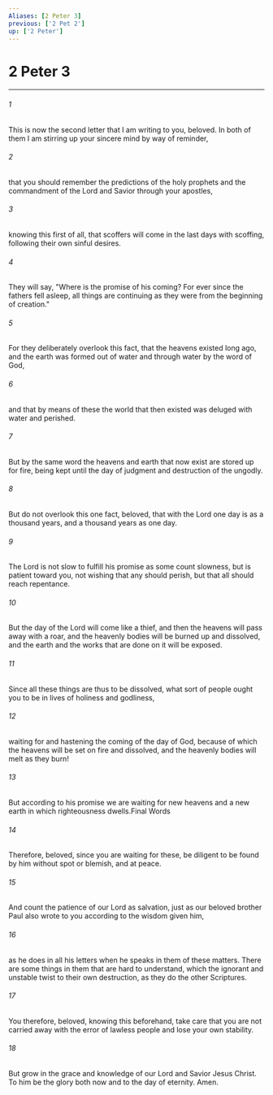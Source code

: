 ```yaml
---
Aliases: [2 Peter 3]
previous: ['2 Pet 2']
up: ['2 Peter']
---
```

# 2 Peter 3

***

 

###### 1 
This is now the second letter that I am writing to you, beloved. In both of them I am stirring up your sincere mind by way of reminder, 
 

###### 2 
that you should remember the predictions of the holy prophets and the commandment of the Lord and Savior through your apostles, 
 

###### 3 
knowing this first of all, that scoffers will come in the last days with scoffing, following their own sinful desires. 
 

###### 4 
They will say, "Where is the promise of his coming? For ever since the fathers fell asleep, all things are continuing as they were from the beginning of creation." 
 

###### 5 
For they deliberately overlook this fact, that the heavens existed long ago, and the earth was formed out of water and through water by the word of God, 
 

###### 6 
and that by means of these the world that then existed was deluged with water and perished. 
 

###### 7 
But by the same word the heavens and earth that now exist are stored up for fire, being kept until the day of judgment and destruction of the ungodly.
 
 

###### 8 
But do not overlook this one fact, beloved, that with the Lord one day is as a thousand years, and a thousand years as one day. 
 

###### 9 
The Lord is not slow to fulfill his promise as some count slowness, but is patient toward you, not wishing that any should perish, but that all should reach repentance. 
 

###### 10 
But the day of the Lord will come like a thief, and then the heavens will pass away with a roar, and the heavenly bodies will be burned up and dissolved, and the earth and the works that are done on it will be exposed.
 
 

###### 11 
Since all these things are thus to be dissolved, what sort of people ought you to be in lives of holiness and godliness, 
 

###### 12 
waiting for and hastening the coming of the day of God, because of which the heavens will be set on fire and dissolved, and the heavenly bodies will melt as they burn! 
 

###### 13 
But according to his promise we are waiting for new heavens and a new earth in which righteousness dwells.Final Words
 
 

###### 14 
Therefore, beloved, since you are waiting for these, be diligent to be found by him without spot or blemish, and at peace. 
 

###### 15 
And count the patience of our Lord as salvation, just as our beloved brother Paul also wrote to you according to the wisdom given him, 
 

###### 16 
as he does in all his letters when he speaks in them of these matters. There are some things in them that are hard to understand, which the ignorant and unstable twist to their own destruction, as they do the other Scriptures. 
 

###### 17 
You therefore, beloved, knowing this beforehand, take care that you are not carried away with the error of lawless people and lose your own stability. 
 

###### 18 
But grow in the grace and knowledge of our Lord and Savior Jesus Christ. To him be the glory both now and to the day of eternity. Amen.
 
